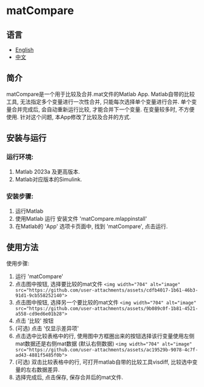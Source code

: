 # matCompare

## 语言

- [English](README.md)
- [中文](README_CN.md)

## 简介

matCompare是一个用于比较及合并.mat文件的Matlab App. Matlab自带的比较工具, 无法指定多个变量进行一次性合并, 只能每次选择单个变量进行合并. 单个变量合并完成后, 会自动重新运行比较, 才能合并下一个变量. 在变量较多时, 不方便使用. 针对这个问题, 本App修改了比较及合并的方式.

## 安装与运行

### 运行环境:

1. Matlab 2023a 及更高版本.
2. Matlab对应版本的Simulink.

### 安装步骤:

1. 运行Matlab
2. 使用Matlab 运行 安装文件 'matCompare.mlappinstall'
3. 在Matlab的 'App' 选项卡页面中, 找到 'matCompare', 点击运行.

## 使用方法

使用步骤:

1. 运行 'matCompare'
2. 点击图中按钮, 选择要比较的mat文件
   `<img width="704" alt="image" src="https://github.com/user-attachments/assets/cdfb4017-1b61-46b3-91d1-9cb558252140">`
3. 点击图中按钮, 选择另一个要比较的mat文件
   `<img width="704" alt="image" src="https://github.com/user-attachments/assets/9b089c0f-1b81-4521-a558-cd9ed6e01b28">`
4. 点击 '比较' 按钮
5. (可选) 点击 '仅显示差异项'
6. 点击选中比较表格中的行, 使用图中方框圈出来的按钮选择该行变量使用左侧mat数据还是右侧mat数据 (默认右侧数据)
   `<img width="704" alt="image" src="https://github.com/user-attachments/assets/ac19529b-9078-4c7f-ad43-4881f5485f0b">`
7. (可选) 双击比较表格中的行, 可打开matlab自带的比较工具visdiff, 比较选中变量的左右数据差异.
8. 选择完成后, 点击保存, 保存合并后的mat文件.
